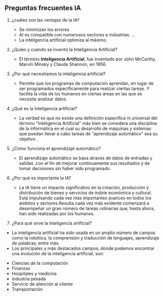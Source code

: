 ## Preguntas frecuentes IA
1. ¿cuáles son las ventajas de la IA?
   - Se minimizan los errores
   - AI es compatible con numerosos sectores e industrias. ...
   - La inteligencia artificial optimiza al máximo.

2. ¿Quién y cuándo se inventó la Inteligencia Artificial?
 
   -  El término **Inteligencia Artificial**, fue inventado por John McCarthy, Marvin Minsky y Claude Shannon, en 1956.  

3. ¿Por qué necesitamos la inteligencia artificial?

   - Permite que los programas de computación aprendan, en lugar de ser programados específicamente para realizar ciertas tareas. Y  facilita la vida de los humanos  en ciertas áreas en las que se necesita  analizar datos.

4. ¿Qué es la inteligencia artificial?

   - La verdad es que no existe una definición especifica  ni universal del término "Inteligencia Artificial" más bien se considera una  disciplina de la informática en el cual su  desarrollo de máquinas y sistemas que puedan llevar a cabo tareas de  “aprendizaje automático" sea su objetivo .

5. ¿Cómo funciona el aprendizaje automático?

   - El aprendizaje automático se basa atraves de  datos de entradas y salidas ,con el fin de mejorar continuamente sus resultados y de tomar decisiones sin haber sido programado .

6. ¿Por qué es importante la IA?

   - La IA tiene un impacto significativo en la creación, producción y distribución de bienes y servicios de índole económica y cultural. Está impulsando cada vez más importantes avances en todos los ámbitos y sectores.Resulta cada vez más evidente  comenzará a desempeñar un gran número de tareas rutinarias que, hasta ahora, han sido realizadas por los humanos.

7.	¿Para qué sirve la inteligencia artificial?

   - La inteligencia artificial ha sido usada en un amplio número de campos como la robótica, la comprensión y traducción de lenguajes, aprendizaje de palabras, entre más.<br>
   - Los principales y más destacados campos, donde podemos encontrar una evolución de la inteligencia artificial, son:

  * Ciencias de la computación
  * Finanzas
  * Hospitales y medicina
  * Industria pesada
  * Servicio de atención al cliente
  * Transportación

